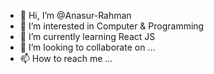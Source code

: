 - 👋 Hi, I’m @Anasur-Rahman
- 👀 I’m interested in Computer & Programming
- 🌱 I’m currently learning React JS
- 💞️ I’m looking to collaborate on ...
- 📫 How to reach me ...

<!---
Anasur-Rahman/Anasur-Rahman is a ✨ special ✨ repository because its `README.md` (this file) appears on your GitHub profile.
You can click the Preview link to take a look at your changes.
--->
